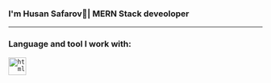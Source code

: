 ### I'm Husan Safarov👋| MERN Stack deveoloper 

<hr/>


### Language and tool I work with:

<code><img src="https://www.freepnglogos.com/uploads/html5-logo-png/html5-logo-devextreme-multi-purpose-controls-html-javascript-3.png" alt="html" width="35px" /> </code>
